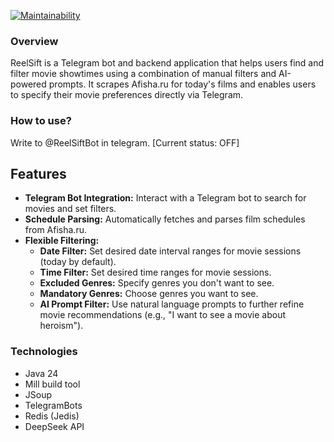 [![Maintainability](https://qlty.sh/badges/898c8a2a-8894-4261-9f4a-0d8919ebdf1a/maintainability.svg)](https://qlty.sh/gh/GingerYouth/projects/reelsift)

### Overview
ReelSift is a Telegram bot and backend application that helps users find and filter movie showtimes using a combination of manual filters and AI-powered prompts. It scrapes Afisha.ru for today's films and enables users to specify their movie preferences directly via Telegram.

### How to use?
Write to @ReelSiftBot in telegram. [Current status: OFF]

## Features
- **Telegram Bot Integration:** Interact with a Telegram bot to search for movies and set filters.
- **Schedule Parsing:** Automatically fetches and parses film schedules from Afisha.ru.
- **Flexible Filtering:**
    - **Date Filter:** Set desired date interval ranges for movie sessions (today by default).
    - **Time Filter:** Set desired time ranges for movie sessions.
    - **Excluded Genres:** Specify genres you don't want to see.
    - **Mandatory Genres:** Choose genres you want to see.
    - **AI Prompt Filter:** Use natural language prompts to further refine movie recommendations (e.g., "I want to see a movie about heroism").

### Technologies
- Java 24
- Mill build tool
- JSoup
- TelegramBots
- Redis (Jedis)
- DeepSeek API